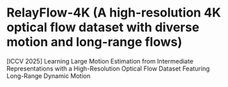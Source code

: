 # RelayFlow-4K (A high-resolution 4K optical flow dataset with diverse motion and long-range flows)
[ICCV 2025] Learning Large Motion Estimation from Intermediate Representations with a High-Resolution Optical Flow Dataset Featuring Long-Range Dynamic Motion

